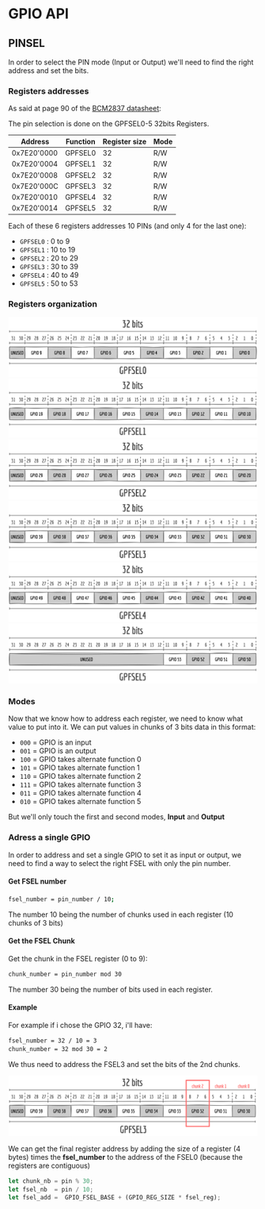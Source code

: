 # GPIO API

## PINSEL
In order to select the PIN mode (Input or Output) we'll need to find the right address and set the bits.

### Registers addresses
As said at page 90 of the [BCM2837 datasheet](https://cs140e.sergio.bz/docs/BCM2837-ARM-Peripherals.pdf):


The pin selection is done on the GPFSEL0-5 32bits Registers.

| Address     	| Function 	| Register size 	| Mode 	|
|-------------	|----------	|---------------	|------	|
| 0x7E20'0000 	| GPFSEL0  	| 32            	| R/W  	|
| 0x7E20'0004 	| GPFSEL1  	| 32            	| R/W  	|
| 0x7E20'0008 	| GPFSEL2  	| 32            	| R/W  	|
| 0x7E20'000C 	| GPFSEL3  	| 32            	| R/W  	|
| 0x7E20'0010 	| GPFSEL4  	| 32            	| R/W  	|
| 0x7E20'0014 	| GPFSEL5  	| 32            	| R/W  	|

Each of these 6 registers addresses 10 PINs (and only 4 for the last one):

- `GPFSEL0` : 0 to 9
- `GPFSEL1` : 10 to 19
- `GPFSEL2` : 20 to 29
- `GPFSEL3` : 30 to 39
- `GPFSEL4` : 40 to 49
- `GPFSEL5` : 50 to 53


### Registers organization
![](docs\images\FSEL\pin_bits_fsel0.png)
![](docs\images\FSEL\pin_bits_fsel1.png)
![](docs\images\FSEL\pin_bits_fsel2.png)
![](docs\images\FSEL\pin_bits_fsel3.png)
![](docs\images\FSEL\pin_bits_fsel4.png)
![](docs\images\FSEL\pin_bits_fsel5.png)

### Modes
Now that we know how to address each register, we need to know what value to put into it. We can put values in chunks of 3 bits data in this format:

- `000` = GPIO is an input
- `001` = GPIO is an output
- `100` = GPIO takes alternate function 0
- `101` = GPIO takes alternate function 1
- `110` = GPIO takes alternate function 2
- `111` = GPIO takes alternate function 3
- `011` = GPIO takes alternate function 4
- `010` = GPIO takes alternate function 5

But we'll only touch the first and second modes, **Input** and **Output**


### Adress a single GPIO
In order to address and set a single GPIO to set it as input or output, we need to find a way to select the right FSEL with only the pin number.

#### Get FSEL number

```bash
fsel_number = pin_number / 10;
```

The number 10 being the number of chunks used in each register (10 chunks of 3 bits)

#### Get the FSEL Chunk
Get the chunk in the FSEL register (0 to 9):

```bash
chunk_number = pin_number mod 30
```

The number 30 being the number of bits used in each register.


#### Example
For example if i chose the GPIO 32, i'll have:

```bash
fsel_number = 32 / 10 = 3
chunk_number = 32 mod 30 = 2
```

We thus need to address the FSEL3 and set the bits of the 2nd chunks.

![](docs\images\FSEL\pin_bits_fsel3_example.png)

We can get the final register address by adding the size of a register (4 bytes) times the **fsel_number** to the address of the FSEL0 (because the registers are contiguous)

```rust
let chunk_nb = pin % 30;
let fsel_nb  = pin / 10;
let fsel_add =  GPIO_FSEL_BASE + (GPIO_REG_SIZE * fsel_reg);
```
